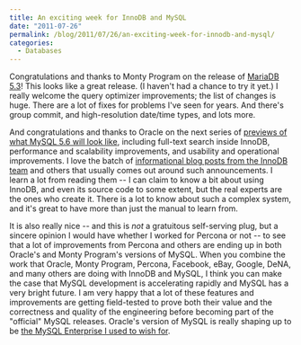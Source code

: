 ```yaml
---
title: An exciting week for InnoDB and MySQL
date: "2011-07-26"
permalink: /blog/2011/07/26/an-exciting-week-for-innodb-and-mysql/
categories:
  - Databases
---
```

Congratulations and thanks to Monty Program on the release of [MariaDB 5.3][1]! This looks like a great release. (I haven't had a chance to try it yet.) I really welcome the query optimizer improvements; the list of changes is huge. There are a lot of fixes for problems I've seen for years. And there's group commit, and high-resolution date/time types, and lots more.

And congratulations and thanks to Oracle on the next series of [previews of what MySQL 5.6 will look like][2], including full-text search inside InnoDB, performance and scalability improvements, and usability and operational improvements. I love the batch of [informational blog posts from the InnoDB team][3] and others that usually comes out around such announcements. I learn a lot from reading them -- I can claim to know a bit about using InnoDB, and even its source code to some extent, but the real experts are the ones who create it. There is a lot to know about such a complex system, and it's great to have more than just the manual to learn from.

It is also really nice -- and this is *not* a gratuitous self-serving plug, but a sincere opinion I would have whether I worked for Percona or not -- to see that a lot of improvements from Percona and others are ending up in both Oracle's and Monty Program's versions of MySQL. When you combine the work that Oracle, Monty Program, Percona, Facebook, eBay, Google, DeNA, and many others are doing with InnoDB and MySQL, I think you can make the case that MySQL development is accelerating rapidly and MySQL has a very bright future. I am very happy that a lot of these features and improvements are getting field-tested to prove both their value and the correctness and quality of the engineering before becoming part of the "official" MySQL releases. Oracle's version of MySQL is really shaping up to be [the MySQL Enterprise I used to wish for][4].

 [1]: http://kb.askmonty.org/en/what-is-mariadb-53
 [2]: http://www.oracle.com/us/corporate/press/439460
 [3]: http://blogs.innodb.com/wp/2011/07/
 [4]: http://www.xaprb.com/blog/2007/08/12/what-would-make-me-buy-mysql-enterprise/ "What would make me buy MySQL Enterprise?"
